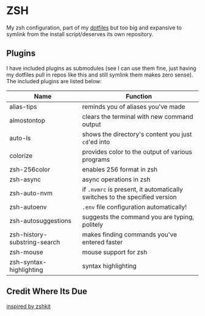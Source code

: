 # ZSH

My zsh configuration, part of my [dotfiles](https://github.com/dotfiles) but too big and expansive to symlink from the install script/deserves its own repository.

## Plugins

I have included plugins as submodules (see I can use them fine, just having my dotfiles pull in repos like this and still symlink them makes zero sense). The included plugins are listed below:

| Name                         | Function                                                                   |
| ---------------------------- | -------------------------------------------------------------------------- |
| alias-tips                   | reminds you of aliases you've made                                         |
| almostontop                  | clears the terminal with new command output                                |
| auto-ls                      | shows the directory's content you just `cd`'ed into                        |
| colorize                     | provides color to the output of various programs                           |
| zsh-256color                 | enables 256 format in zsh                                                  |
| zsh-async                    | async operations in zsh                                                    |
| zsh-auto-nvm                 | if `.nvmrc` is present, it automatically switches to the specified version |
| zsh-autoenv                  | `.env` file configuration automatically!                                   |
| zsh-autosuggestions          | suggests the command you are typing, politely                              |
| zsh-history-substring-search | makes finding commands you've entered faster                               |
| zsh-mouse                    | mouse support for zsh                                                      |
| zsh-syntax-highlighting      | syntax highlighting                                                        |

## Credit Where Its Due

[inspired by zshkit](http://wiki.github.com/bkerley/zshkit)
